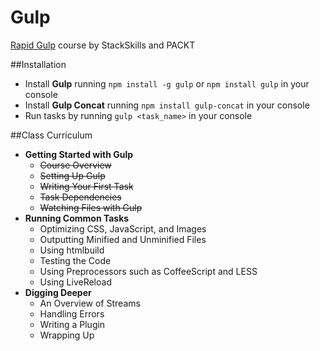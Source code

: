 # Gulp
[Rapid Gulp](https://stackskills.com/courses/enrolled/50329) course by StackSkills and PACKT

##Installation
- Install **Gulp** running `npm install -g gulp` or `npm install gulp` in your console
- Install **Gulp Concat** running `npm install gulp-concat` in your console
- Run tasks by running `gulp <task_name>` in your console

##Class Curriculum
- **Getting Started with Gulp**
	- ~~Course Overview~~
	- ~~Setting Up Gulp~~
	- ~~Writing Your First Task~~
	- ~~Task Dependencies~~
	- ~~Watching Files with Gulp~~
- **Running Common Tasks**
	- Optimizing CSS, JavaScript, and Images
	- Outputting Minified and Unminified Files
	- Using htmlbuild
	- Testing the Code
	- Using Preprocessors such as CoffeeScript and LESS
	- Using LiveReload
- **Digging Deeper**
	- An Overview of Streams
	- Handling Errors
	- Writing a Plugin
	- Wrapping Up
